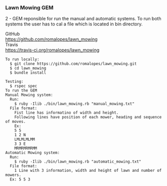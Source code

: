 ### Lawn Mowing GEM
2 - GEM reponsible for run the manual and automatic systems.  To run both systems the user has to cal a file which is located in bin directory.
    <p>GitHub<br>
      https://github.com/romalopes/lawn_mowing<br>
    Travis<br>
      https://travis-ci.org/romalopes/lawn_mowing<br>
    </P>

    To run locally:
      $ git clone https://github.com/romalopes/lawn_mowing.git
      $ cd lawn_mowing
      $ bundle install

    Testing:
      $ rspec spec
    To run the GEM
    Manual Mowing system:
      Run:
        $ ruby -Ilib ./bin/lawn_mowing.rb "manual_mowing.txt"
      File format:
        Fist line has informatino of width and height.
        Following lines have position of each mower, heading and sequence of moves.
        Ex:
        5 5 
        1 2 N
        LMLMLMLMM
        3 3 E
        MRMRMRMRMM
    Automatic Mowing system:
      Run:
        $ ruby -Ilib ./bin/lawn_mowing.rb "automatic_mowing.txt"
      File format:
        1 Line with 3 information, width and height of lawn and number of mowers.
      Ex: 5 5 3
